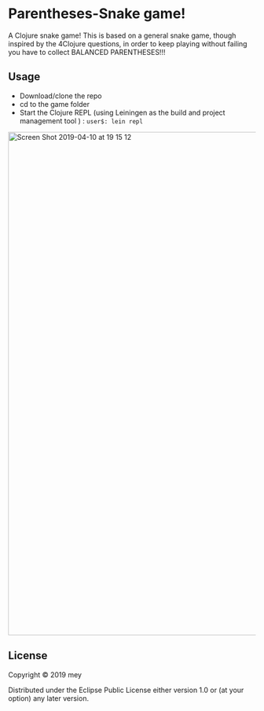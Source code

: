 # Parentheses-Snake game!

A Clojure snake game!
This is based on a general snake game, though inspired by the 4Clojure questions,
in order to keep playing without failing you have to collect BALANCED PARENTHESES!!!



## Usage
- Download/clone the repo 
- cd to the game folder 
- Start the Clojure REPL (using Leiningen as the build and project management tool ) : 
```user$: lein repl ```

<img width="1025" alt="Screen Shot 2019-04-10 at 19 15 12" src="https://user-images.githubusercontent.com/19207742/55895590-1b869300-5bc5-11e9-8e01-43ef5de375bd.png">


## License

Copyright © 2019 mey

Distributed under the Eclipse Public License either version 1.0 or (at
your option) any later version.
